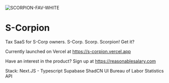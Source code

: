 ![SCORPION-FAV-WHITE](https://github.com/user-attachments/assets/8ce33c13-40b9-4d44-ae0a-06063390c7d8)


<h1>S-Corpion</h1>
Tax SaaS for S-Corp owners.
S-Corp. Scorp. Scorpion! Get it?



Currently launched on Vercel at https://s-corpion.vercel.app

Have an interest in the product? Sign up at https://reasonablesalary.com

Stack:
Next.JS - Typescript
Supabase
ShadCN UI
Bureau of Labor Statistics API
